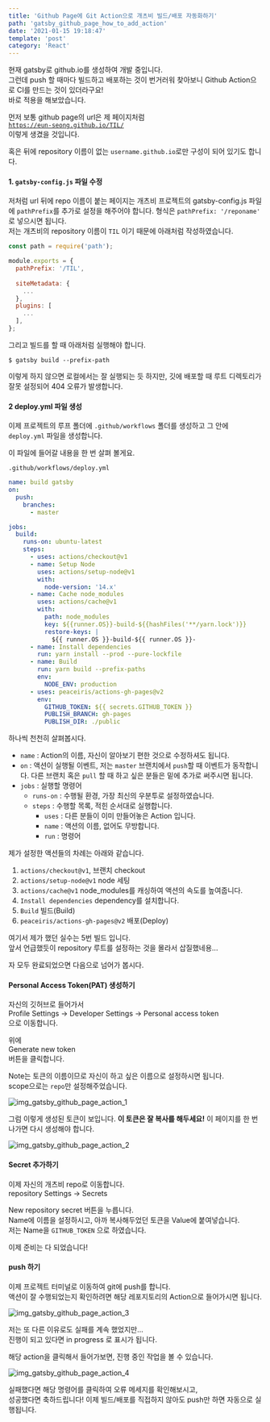 ```yaml
---
title: 'Github Page에 Git Action으로 개츠비 빌드/배포 자동화하기'
path: 'gatsby_github_page_how_to_add_action'
date: '2021-01-15 19:18:47'
template: 'post'
category: 'React'
---
```


현재 gatsby로 github.io를 생성하여 개발 중입니다.   
그런데 push 할 때마다 빌드하고 배포하는 것이 번거러워 찾아보니 Github Action으로 CI를 만드는 것이 있더라구요!   
바로 적용을 해보았습니다.   

먼저 보통 github page의 url은 제 페이지처럼   
[`https://eun-seong.github.io/TIL/`](https://eun-seong.github.io/TIL/)   
이렇게 생겼을 것입니다.   

혹은 뒤에 repository 이름이 없는 `username.github.io`로만 구성이 되어 있기도 합니다.

#### 1. `gatsby-config.js` 파일 수정

저처럼 url 뒤에 repo 이름이 붙는 페이지는 개츠비 프로젝트의 gatsby-config.js 파일에 `pathPrefix`를 추가로 설정을 해주어야 합니다.
형식은 `pathPrefix: '/reponame'` 로 넣으시면 됩니다.   
저는 개츠비의 repository 이름이 `TIL` 이기 때문에 아래처럼 작성하였습니다.

```js {numberLines}
const path = require('path');

module.exports = {
  pathPrefix: '/TIL',
  
  siteMetadata: {
  	...
  },
  plugins: [
	...
  ],
};
```

그리고 빌드를 할 때 아래처럼 실행해야 합니다.

```shell
$ gatsby build --prefix-path
```

이렇게 하지 않으면 로컬에서는 잘 실행되는 듯 하지만, 깃에 배포할 때 루트 디렉토리가 잘못 설정되어 404 오류가 발생합니다.


#### 2 deploy.yml 파일 생성
이제 프로젝트의 루프 폴더에 `.github/workflows` 폴더를 생성하고 그 안에 `deploy.yml` 파일을 생성합니다.   

이 파일에 들어갈 내용을 한 번 살펴 볼게요.   

`.github/workflows/deploy.yml`
```yml {numberLines}
name: build gatsby
on:
  push:
    branches:
      - master

jobs:
  build:
    runs-on: ubuntu-latest
    steps:
      - uses: actions/checkout@v1
      - name: Setup Node
        uses: actions/setup-node@v1
        with:
          node-version: '14.x'
      - name: Cache node_modules
        uses: actions/cache@v1
        with:
          path: node_modules
          key: ${{runner.OS}}-build-${{hashFiles('**/yarn.lock')}}
          restore-keys: |
            ${{ runner.OS }}-build-${{ runner.OS }}-
      - name: Install dependencies
        run: yarn install --prod --pure-lockfile
      - name: Build
        run: yarn build --prefix-paths
        env:
          NODE_ENV: production
      - uses: peaceiris/actions-gh-pages@v2
        env:
          GITHUB_TOKEN: ${{ secrets.GITHUB_TOKEN }}
          PUBLISH_BRANCH: gh-pages
          PUBLISH_DIR: ./public

```

하나씩 천천히 살펴봅시다.   
* `name` : Action의 이름, 자신이 알아보기 편한 것으로 수정하셔도 됩니다.
* `on` : 액션이 실행될 이벤트, 저는 `master` 브랜치에서 `push`할 때 이벤트가 동작합니다. 다른 브랜치 혹은 `pull` 할 때 하고 싶은 분들은 밑에 추가로 써주시면 됩니다.
* `jobs` : 실행할 명령어
    * `runs-on` : 수행될 환경, 가장 최신의 우분투로 설정하였습니다.
    * `steps` : 수행할 목록, 적힌 순서대로 실행합니다.
        * `uses` : 다른 분들이 이미 만들어놓은 Action 입니다.
        * `name` : 액션의 이름, 없어도 무방합니다.
        * `run` : 명령어

제가 설정한 액션들의 차례는 아래와 같습니다.
1. `actions/checkout@v1`, 브랜치 checkout
2. `actions/setup-node@v1` node 세팅
3. `actions/cache@v1` node_modules를 캐싱하여 액션의 속도를 높여줍니다.
4. `Install dependencies` dependency를 설치합니다.
5. `Build` 빌드(Build)
6. `peaceiris/actions-gh-pages@v2` 배포(Deploy)

여기서 제가 했던 실수는 5번 빌드 입니다.   
앞서 언급했듯이 repository 루트를 설정하는 것을 몰라서 삽질했네용...   

자 모두 완료되었으면 다음으로 넘어가 봅시다.

#### Personal Access Token(PAT) 생성하기
자신의 깃허브로 들어가서   
Profile Settings -> Developer Settings -> Personal access token   
으로 이동합니다.   

위에    
Generate new token   
버튼을 클릭합니다.   

Note는 토큰의 이름이므로 자신이 하고 싶은 이름으로 설정하시면 됩니다.   
scope으로는 `repo`만 설정해주었습니다.   

![img_gatsby_github_page_action_1](./images/img_gatsby_github_page_action_1.png)  

그럼 이렇게 생성된 토큰이 보입니다. **이 토큰은 잘 복사를 해두세요!** 이 페이지를 한 번 나가면 다시 생성해야 합니다.   

![img_gatsby_github_page_action_2](./images/img_gatsby_github_page_action_2.png)  

#### Secret 추가하기
이제 자신의 개츠비 repo로 이동합니다.   
repository Settings -> Secrets   

New repository secret 버튼을 누릅니다.   
Name에 이름을 설정하시고, 아까 복사해두었던 토큰을 Value에 붙여넣습니다.   
저는 Name을 `GITHUB_TOKEN` 으로 하였습니다.

이제 준비는 다 되었습니다!

#### push 하기
이제 프로젝트 터미널로 이동하여 git에 push를 합니다.   
액션이 잘 수행되었는지 확인하려면 해당 레포지토리의 Action으로 들어가시면 됩니다.   

![img_gatsby_github_page_action_3](./images/img_gatsby_github_page_action_3.png)  

저는 또 다른 이유로도 실패를 계속 했었지만...   
진행이 되고 있다면 in progress 로 표시가 됩니다.   

해당 action을 클릭해서 들어가보면, 진행 중인 작업을 볼 수 있습니다.

![img_gatsby_github_page_action_4](./images/img_gatsby_github_page_action_4.png)  

실패했다면 해당 명령어를 클릭하여 오류 메세지를 확인해보시고,   
성공했다면 축하드립니다! 이제 빌드/배포를 직접하지 않아도 push만 하면 자동으로 실행됩니다.   
